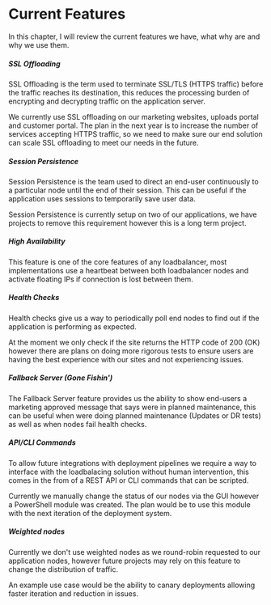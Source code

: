 # Current Features

In this chapter, I will review the current features we have, what why are and why we use them.

##### SSL Offloading

SSL Offloading is the term used to terminate SSL/TLS (HTTPS traffic) before the traffic reaches its destination, this reduces the processing burden of encrypting and decrypting traffic on the application server.

We currently use SSL offloading on our marketing websites, uploads portal and customer portal. The plan in the next year is to increase the number of services accepting HTTPS traffic, so we need to make sure our end solution can scale SSL offloading to meet our needs in the future.

##### Session Persistence

Session Persistence is the team used to direct an end-user continuously to a particular node until the end of their session. This can be useful if the application uses sessions to temporarily save user data.

Session Persistence is currently setup on two of our applications, we have projects to remove this requirement however this is a long term project.

##### High Availability

This feature is one of the core features of any loadbalancer, most implementations use a heartbeat between both loadbalancer nodes and activate  floating IPs if connection is lost between them.

##### Health Checks

Health checks give us a way to periodically poll end nodes to find out if the application is performing as expected. 

At the moment we only check if the site returns the HTTP code of 200 (OK) however there are plans on doing more rigorous tests to ensure users are having the best experience with our sites and not experiencing issues.

##### Fallback Server (Gone Fishin')

The Fallback Server feature provides us the ability to show end-users a marketing approved message that says were in planned maintenance, this can be useful when were doing planned maintenance (Updates or DR tests) as well as when nodes fail health checks.

##### API/CLI Commands

To allow future integrations with deployment pipelines we require a way to interface with the loadbalacing solution without human intervention, this comes in the from of a REST API or CLI commands that can be scripted. 

Currently we manually change the status of our nodes via the GUI however a PowerShell module was created. The plan would be to use this module with the next iteration of the deployment system.

##### Weighted nodes

Currently we don't use weighted nodes as we round-robin requested to our application nodes, however future projects may rely on this feature to change the distribution of traffic.

An example use case would be the ability to canary deployments allowing faster iteration and reduction in issues.